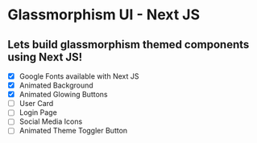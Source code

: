 # Glassmorphism UI - Next JS

## Lets build glassmorphism themed components using Next JS!

- [x] Google Fonts available with Next JS
- [x] Animated Background
- [x] Animated Glowing Buttons
- [ ] User Card
- [ ] Login Page
- [ ] Social Media Icons
- [ ] Animated Theme Toggler Button